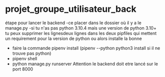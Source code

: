 # projet_groupe_utilisateur_back

étape pour lancer le backend
-ce placer dans le dossier où il y a le manage.py
-si tu n'as pas python 3.10.4 mais une version de python 3.10+ tu peux supprimer les lignesdeux lignes dans les deux pipfiles qui mettent un requirement pour la version de python ou alors installe la bonne
- faire la commande pipenv install (pipenv --python python3 install si il ne trouve pas python)
- pipenv shell 
- python manage.py runserver
Attention le backend doit etre lancé sur le port 8000
